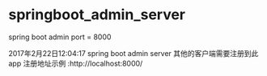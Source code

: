 # springboot_admin_server
spring boot admin port = 8000

2017年2月22日12:04:17 
spring boot admin server
其他的客户端需要注册到此app
注册地址示例 :http://localhost:8000/

